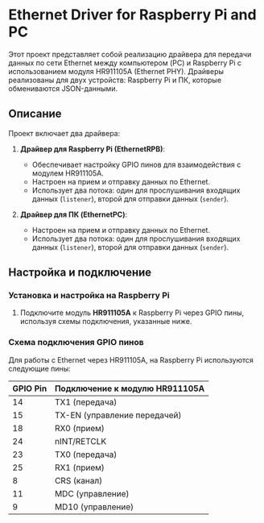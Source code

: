 # Ethernet Driver for Raspberry Pi and PC

Этот проект представляет собой реализацию драйвера для передачи данных по сети Ethernet между компьютером (PC) и Raspberry Pi с использованием модуля HR911105A (Ethernet PHY). Драйверы реализованы для двух устройств: Raspberry Pi и ПК, которые обмениваются JSON-данными.

## Описание

Проект включает два драйвера:

1. **Драйвер для Raspberry Pi (EthernetRPB)**:
    - Обеспечивает настройку GPIO пинов для взаимодействия с модулем HR911105A.
    - Настроен на прием и отправку данных по Ethernet.
    - Использует два потока: один для прослушивания входящих данных (`listener`), второй для отправки данных (`sender`).

2. **Драйвер для ПК (EthernetPC)**:
    - Настроен на прием и отправку данных по Ethernet.
    - Использует два потока: один для прослушивания входящих данных (`listener`), второй для отправки данных (`sender`).


## Настройка и подключение

### Установка и настройка на Raspberry Pi

1. Подключите модуль **HR911105A** к Raspberry Pi через GPIO пины, используя схемы подключения, указанные ниже.
### Схема подключения GPIO пинов

Для работы с Ethernet через HR911105A, на Raspberry Pi используются следующие пины:

| GPIO Pin | Подключение к модулю HR911105A        | 
|----------|----------------|
| 14       | TX1 (передача) | 
| 15       | TX-EN (управление передачей) |
| 18       | RX0 (прием)    |
| 24       | nINT/RETCLK    |
| 23       | TX0 (передача) |
| 25       | RX1 (прием)    |
| 8        | CRS (канал)    |
| 11       | MDC (управление) |
| 9        | MD10 (управление) |
